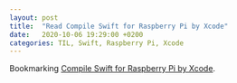 ```yaml
---
layout: post
title:  "Read Compile Swift for Raspberry Pi by Xcode"
date:   2020-10-06 19:29:00 +0200
categories: TIL, Swift, Raspberry Pi, Xcode
---
```

Bookmarking [Compile Swift for Raspberry Pi by Xcode](https://swiftreviewer.com/2018/12/25/compile-swift-for-raspberry-pi-by-xcode/).
